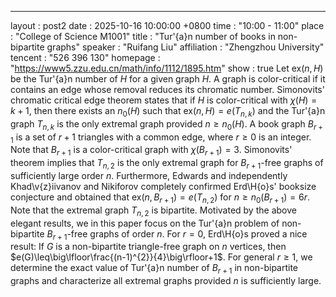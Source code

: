 ---
layout      : post2
date        : 2025-10-16 10:00:00 +0800
time        : "10:00 - 11:00"
place       : "College of Science M1001"
title       : "Tur\'{a}n number of books in non-bipartite graphs"
speaker     : "Ruifang Liu"
affiliation : "Zhengzhou University"
tencent     : "526 396 130"
homepage    : "https://www5.zzu.edu.cn/math/info/1112/1895.htm"
show        : true
Let ex$(n, H)$ be the Tur\'{a}n number of $H$ for a given graph $H$. A graph is color-critical if it contains an edge whose removal reduces its chromatic number. Simonovits' chromatic critical edge theorem states that if $H$ is color-critical with $\chi(H)=k+1$, then there exists an $n_0(H)$ such that ex$(n, H)=e(T_{n,k})$ and the Tur\'{a}n graph $T_{n,k}$ is the only extremal graph provided $n\geq n_0(H).$ A book graph $B_{r+1}$ is a set of $r+1$ triangles with a common edge, where $r\geq0$ is an integer. Note that $B_{r+1}$ is a color-critical graph with $\chi(B_{r+1})=3$. Simonovits' theorem implies that $T_{n,2}$ is the only extremal graph for $B_{r+1}$-free graphs of sufficiently large order $n$. Furthermore, Edwards and independently Khad\v{z}iivanov and Nikiforov completely confirmed Erd\H{o}s' booksize conjecture and obtained that ex$(n, B_{r+1})=e(T_{n,2})$ for $n\geq n_0(B_{r+1})=6r$.
Note that the extremal graph $T_{n,2}$ is bipartite. Motivated by the above elegant results, we in this paper focus on the Tur\'{a}n problem of non-bipartite $B_{r+1}$-free graphs of order $n$. For $r = 0,$ Erd\H{o}s proved a nice result: If $G$ is a non-bipartite triangle-free graph on $n$ vertices, then $e(G)\leq\big\lfloor\frac{(n-1)^{2}}{4}\big\rfloor+1$. For general $r\geq1,$ we determine the exact value of Tur\'{a}n number of $B_{r+1}$ in non-bipartite graphs and characterize all extremal graphs provided $n$ is sufficiently large.

